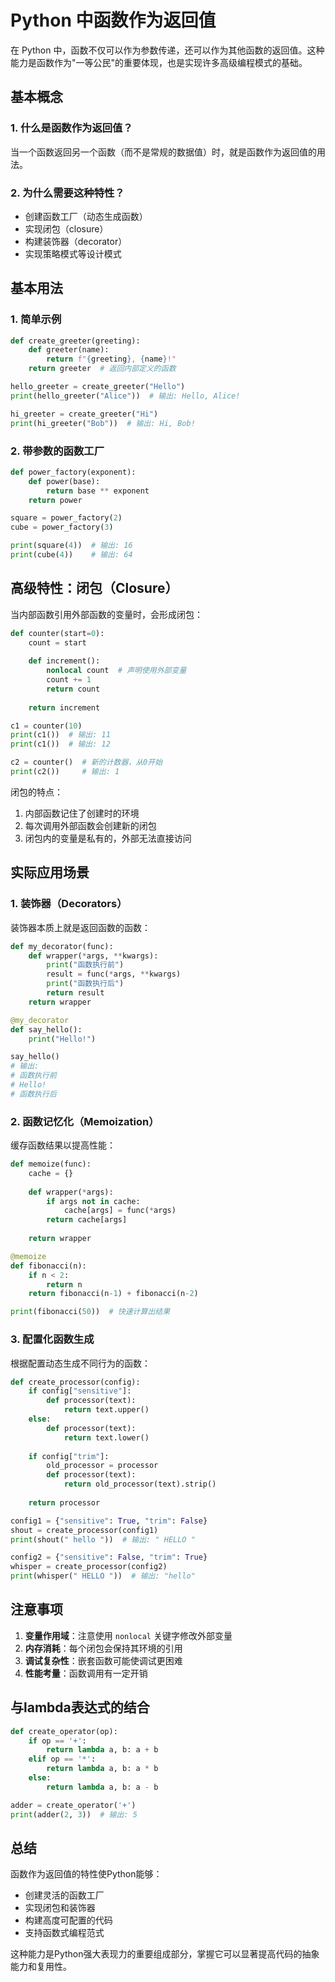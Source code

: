 # Python 中函数作为返回值

在 Python 中，函数不仅可以作为参数传递，还可以作为其他函数的返回值。这种能力是函数作为"一等公民"的重要体现，也是实现许多高级编程模式的基础。

## 基本概念

### 1. 什么是函数作为返回值？
当一个函数返回另一个函数（而不是常规的数据值）时，就是函数作为返回值的用法。

### 2. 为什么需要这种特性？
- 创建函数工厂（动态生成函数）
- 实现闭包（closure）
- 构建装饰器（decorator）
- 实现策略模式等设计模式

## 基本用法

### 1. 简单示例
```python
def create_greeter(greeting):
    def greeter(name):
        return f"{greeting}, {name}!"
    return greeter  # 返回内部定义的函数

hello_greeter = create_greeter("Hello")
print(hello_greeter("Alice"))  # 输出: Hello, Alice!

hi_greeter = create_greeter("Hi")
print(hi_greeter("Bob"))  # 输出: Hi, Bob!
```

### 2. 带参数的函数工厂
```python
def power_factory(exponent):
    def power(base):
        return base ** exponent
    return power

square = power_factory(2)
cube = power_factory(3)

print(square(4))  # 输出: 16
print(cube(4))    # 输出: 64
```

## 高级特性：闭包（Closure）

当内部函数引用外部函数的变量时，会形成闭包：

```python
def counter(start=0):
    count = start
    
    def increment():
        nonlocal count  # 声明使用外部变量
        count += 1
        return count
    
    return increment

c1 = counter(10)
print(c1())  # 输出: 11
print(c1())  # 输出: 12

c2 = counter()  # 新的计数器，从0开始
print(c2())     # 输出: 1
```

闭包的特点：
1. 内部函数记住了创建时的环境
2. 每次调用外部函数会创建新的闭包
3. 闭包内的变量是私有的，外部无法直接访问

## 实际应用场景

### 1. 装饰器（Decorators）
装饰器本质上就是返回函数的函数：

```python
def my_decorator(func):
    def wrapper(*args, **kwargs):
        print("函数执行前")
        result = func(*args, **kwargs)
        print("函数执行后")
        return result
    return wrapper

@my_decorator
def say_hello():
    print("Hello!")

say_hello()
# 输出:
# 函数执行前
# Hello!
# 函数执行后
```

### 2. 函数记忆化（Memoization）
缓存函数结果以提高性能：

```python
def memoize(func):
    cache = {}
    
    def wrapper(*args):
        if args not in cache:
            cache[args] = func(*args)
        return cache[args]
    
    return wrapper

@memoize
def fibonacci(n):
    if n < 2:
        return n
    return fibonacci(n-1) + fibonacci(n-2)

print(fibonacci(50))  # 快速计算出结果
```

### 3. 配置化函数生成
根据配置动态生成不同行为的函数：

```python
def create_processor(config):
    if config["sensitive"]:
        def processor(text):
            return text.upper()
    else:
        def processor(text):
            return text.lower()
    
    if config["trim"]:
        old_processor = processor
        def processor(text):
            return old_processor(text).strip()
    
    return processor

config1 = {"sensitive": True, "trim": False}
shout = create_processor(config1)
print(shout(" hello "))  # 输出: " HELLO "

config2 = {"sensitive": False, "trim": True}
whisper = create_processor(config2)
print(whisper(" HELLO "))  # 输出: "hello"
```

## 注意事项

1. **变量作用域**：注意使用 `nonlocal` 关键字修改外部变量
2. **内存消耗**：每个闭包会保持其环境的引用
3. **调试复杂性**：嵌套函数可能使调试更困难
4. **性能考量**：函数调用有一定开销

## 与lambda表达式的结合

```python
def create_operator(op):
    if op == '+':
        return lambda a, b: a + b
    elif op == '*':
        return lambda a, b: a * b
    else:
        return lambda a, b: a - b

adder = create_operator('+')
print(adder(2, 3))  # 输出: 5
```

## 总结

函数作为返回值的特性使Python能够：
- 创建灵活的函数工厂
- 实现闭包和装饰器
- 构建高度可配置的代码
- 支持函数式编程范式

这种能力是Python强大表现力的重要组成部分，掌握它可以显著提高代码的抽象能力和复用性。